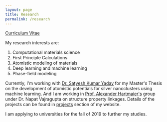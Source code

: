 ```yaml
---
layout: page
title: Research
permalink: /research
---
```


[Curriculum Vitae](/assets/CV_2018.pdf)

My research interests are:
<ol>
<li> Computational materials science
<li> First Principle Calculations
<li> Atomistic modeling of materials
<li> Deep learning and machine learning
<li> Phase-field modeling
</ol>


Currently, I'm working with [Dr. Satyesh Kumar Yadav] for my Master's Thesis on the development of atomistic potentials for silver nanoclusters using machine learning. And I am working in [Prof. Alexander Hartmaier's] group under Dr. Napat Vajragupta on structure property linkages. Details of the projects can be found in [projects] section of my website.


I am applying to universities for the fall of 2019 to further my studies.


[Prof. Alexander Hartmaier's]: http://www.icams.de/content/departments/micromechanical-and-macroscopic-modelling/
[Dr. Satyesh Kumar Yadav]: https://mme.iitm.ac.in/satyesh/index.html
[projects]: https://nkc-137.github.io/projects/

